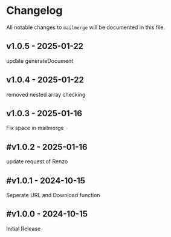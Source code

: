 # Changelog

All notable changes to `mailmerge` will be documented in this file.

## v1.0.5 - 2025-01-22

update generateDocument

## v1.0.4 - 2025-01-22

removed nested array checking

## v1.0.3 - 2025-01-16

Fix space in mailmerge

## #v1.0.2 - 2025-01-16

update request of Renzo

## #v1.0.1 - 2024-10-15

Seperate URL and Download function

## #v1.0.0 - 2024-10-15

Initial Release
